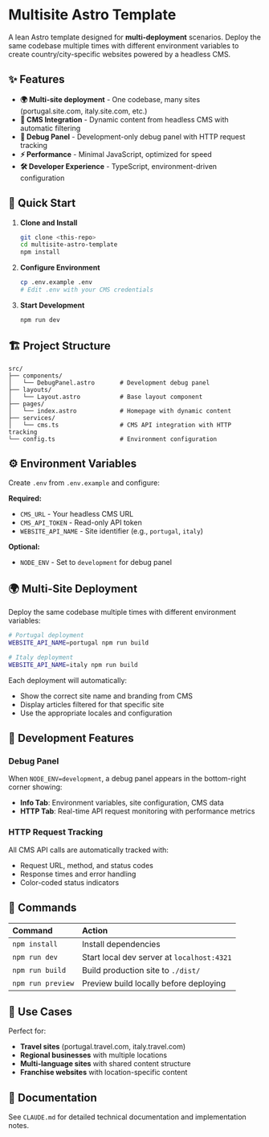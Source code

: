 # Multisite Astro Template

A lean Astro template designed for **multi-deployment** scenarios. Deploy the same codebase multiple times with different environment variables to create country/city-specific websites powered by a headless CMS.

## ✨ Features

- **🌍 Multi-site deployment** - One codebase, many sites (portugal.site.com, italy.site.com, etc.)
- **📡 CMS Integration** - Dynamic content from headless CMS with automatic filtering
- **🔧 Debug Panel** - Development-only debug panel with HTTP request tracking
- **⚡ Performance** - Minimal JavaScript, optimized for speed
- **🛠 Developer Experience** - TypeScript, environment-driven configuration

## 🚀 Quick Start

1. **Clone and Install**
   ```bash
   git clone <this-repo>
   cd multisite-astro-template
   npm install
   ```

2. **Configure Environment**
   ```bash
   cp .env.example .env
   # Edit .env with your CMS credentials
   ```

3. **Start Development**
   ```bash
   npm run dev
   ```

## 🏗 Project Structure

```text
src/
├── components/
│   └── DebugPanel.astro       # Development debug panel
├── layouts/
│   └── Layout.astro           # Base layout component
├── pages/
│   └── index.astro            # Homepage with dynamic content
├── services/
│   └── cms.ts                 # CMS API integration with HTTP tracking
└── config.ts                  # Environment configuration
```

## ⚙️ Environment Variables

Create `.env` from `.env.example` and configure:

**Required:**
- `CMS_URL` - Your headless CMS URL
- `CMS_API_TOKEN` - Read-only API token
- `WEBSITE_API_NAME` - Site identifier (e.g., `portugal`, `italy`)

**Optional:**
- `NODE_ENV` - Set to `development` for debug panel

## 🌍 Multi-Site Deployment

Deploy the same codebase multiple times with different environment variables:

```bash
# Portugal deployment
WEBSITE_API_NAME=portugal npm run build

# Italy deployment
WEBSITE_API_NAME=italy npm run build
```

Each deployment will automatically:
- Show the correct site name and branding from CMS
- Display articles filtered for that specific site
- Use the appropriate locales and configuration

## 🔧 Development Features

### Debug Panel
When `NODE_ENV=development`, a debug panel appears in the bottom-right corner showing:
- **Info Tab**: Environment variables, site configuration, CMS data
- **HTTP Tab**: Real-time API request monitoring with performance metrics

### HTTP Request Tracking
All CMS API calls are automatically tracked with:
- Request URL, method, and status codes
- Response times and error handling
- Color-coded status indicators

## 🧞 Commands

| Command                   | Action                                           |
| :------------------------ | :----------------------------------------------- |
| `npm install`             | Install dependencies                             |
| `npm run dev`             | Start local dev server at `localhost:4321`       |
| `npm run build`           | Build production site to `./dist/`               |
| `npm run preview`         | Preview build locally before deploying          |

## 🎯 Use Cases

Perfect for:
- **Travel sites** (portugal.travel.com, italy.travel.com)
- **Regional businesses** with multiple locations
- **Multi-language sites** with shared content structure
- **Franchise websites** with location-specific content

## 📖 Documentation

See `CLAUDE.md` for detailed technical documentation and implementation notes.
